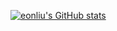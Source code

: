 [![eonliu's GitHub stats](https://github-readme-stats.vercel.app/api?username=eonliu&show_icons=true&count_private=true&theme=gruvbox)](https://github.com/anuraghazra/github-readme-stats)
